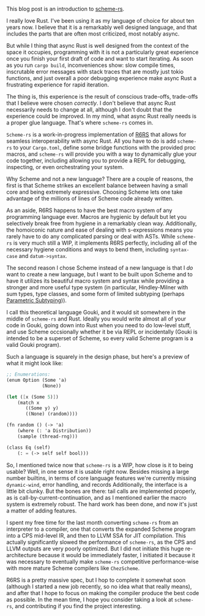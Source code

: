 This blog post is an introduction to [scheme-rs](https://www.github.com/maplant/scheme-rs).

I really love Rust. I've been using it as my language of choice for about ten years now. I
believe that it is a remarkably well designed language, and that includes the parts that are
often most criticized, most notably async.

But while I thing that async Rust is well designed from the context of the space it occupies,
programming with it is not a particularly great experience once you finish your first draft
of code and want to start iterating. As soon as you run `cargo build`, inconveniences show:
slow compile times, inscrutable error messages with stack traces that are mostly just tokio
functions, and just overall a poor debugging experience make async Rust a frustrating 
experience for rapid iteration.

The thing is, this experience is the result of conscious trade-offs, trade-offs that I believe
were chosen _correctly_. I don't believe that async Rust necessarily needs to change at all,
although I don't doubt that the experience could be improved. In my mind, what async Rust 
really needs is a proper glue language. That's where `scheme-rs` comes in.

`Scheme-rs` is a work-in-progress implementation of [R6RS](https://www.r6rs.org/) that allows
for seamless interoperability with async Rust. All you have to do is add `scheme-rs` to your
`Cargo.toml`, define some bridge functions with the provided proc macros, and `scheme-rs` 
will provide you with a way to dynamically glue your code together, including allowing you to
provide a REPL for debugging, inspecting, or even orchestrating your system.

Why Scheme and not a new language? There are a couple of reasons, the first is that Scheme 
strikes an excellent balance between having a small core and being extremely expressive. 
Choosing Scheme lets one take advantage of the millions of lines of Scheme code already 
written. 

As an aside, R6RS happens to have the best macro system of any programming language ever.
Macros are hygienic by default but let you selectively break free from hygiene in a 
remarkably clean way. Additionally, the homoiconic nature and ease of dealing with 
s-expressions means you rarely have to do any complicated parsing or deal with ASTs. While
`scheme-rs` is very much still a WIP, it implements R6RS perfectly, including all of the
necessary hygiene conditions and ways to bend them, including `syntax-case` and 
`datum->syntax`. 

The second reason I chose Scheme instead of a new language is that I _do_ want to create a 
new language, but I want to be built upon Scheme and to have it utilizes its beautiful 
macro system and syntax while providing a stronger and more useful type system (in particular,
Hindley-Milner with sum types, type classes, and some form of limited subtyping (perhaps 
[Parametric Subtyping](https://blog.sigplan.org/2025/01/29/parametric-subtyping-for-structural-parametric-polymorphism/))).

I call this theoretical language Gouki, and it would sit somewhere in the middle of `scheme-rs`
and Rust. Ideally you would write almost all of your code in Gouki, going down into Rust
when you need to do low-level stuff, and use Scheme occsionally whether it be via REPL or 
incidentally (Gouki is intended to be a superset of Scheme, so every valid Scheme program
is a valid Gouki program).

Such a language is squarely in the design phase, but here's a preview of what it might look
like:

```scheme
;; Enumerations:
(enum Option (Some 'a)
             (None))

(let ([x (Some 5)])
    (match x
       ((Some y) y)
       ((None) (random))))

(fn random () (-> 'a)
    (where (: 'a Distribution))
    (sample (thread-rng)))

(class Eq (self)
    (: = (-> self self bool)))
```

So, I mentioned twice now that `scheme-rs` is a WIP, how close is it to being usable? Well,
in one sense it is usable right now. Besides missing a large number builtins, in terms of
core language features we're currently missing `dynamic-wind`, error handling, and records
Additionally, the interface is a little bit clunky. But the bones are there: tail calls are 
implemented properly, as is call-by-current-continuation, and as I mentioned earlier the macro 
system is extremely robust. The hard work has been done, and now it's just a matter of adding 
features. 

I spent my free time for the last month converting `scheme-rs` from an interpreter to a 
compiler, one that converts the expanded Scheme program into a CPS mid-level IR, and then
to LLVM SSA for JIT compilation. This actually significantly slowed the performance of 
`scheme-rs`, as the CPS and LLVM outputs are very poorly optimized. But I did not initiate
this huge re-architecture because it would be immediately faster, I initiated it because it
was necessary to eventually make `scheme-rs` competitive performance-wise with more mature
Scheme compilers like `ChezScheme`.

R6RS is a pretty massive spec, but I hop to complete it somewhat soon (although I started a new
job recently, so no idea what that really means), and after that I hope to focus on making the
compiler produce the best code as possible. In the mean time, I hope you consider taking a look
at `scheme-rs`, and contributing if you find the project interesting. 
